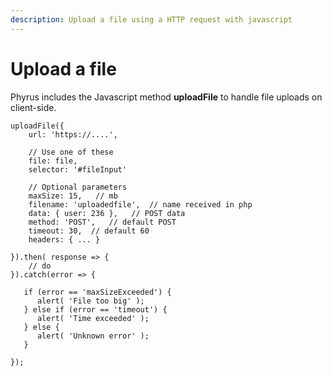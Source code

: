 ```yaml
---
description: Upload a file using a HTTP request with javascript
---
```


# Upload a file

Phyrus includes the Javascript method **uploadFile** to handle file uploads on client-side.

```
uploadFile({
    url: 'https://....',

    // Use one of these
    file: file,
    selector: '#fileInput'

    // Optional parameters
    maxSize: 15,   // mb
    filename: 'uploadedfile',  // name received in php
    data: { user: 236 },   // POST data
    method: 'POST',   // default POST
    timeout: 30,  // default 60
    headers: { ... }
    
}).then( response => {
    // do
}).catch(error => {

   if (error == 'maxSizeExceeded') {
      alert( 'File too big' );
   } else if (error == 'timeout') {
      alert( 'Time exceeded' );
   } else {
      alert( 'Unknown error' );
   }

});
```
